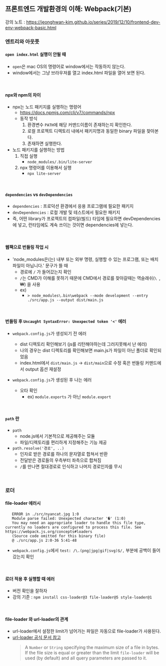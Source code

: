 ## 프론트엔드 개발환경의 이해: Webpack(기본)

강의 노트 : https://jeonghwan-kim.github.io/series/2019/12/10/frontend-dev-env-webpack-basic.html

### 엔트리와 아웃풋

#### `open index.html` 실행이 안될 때

- `open`은 mac OS의 명령어로 window에서는 작동하지 않는다.
- window에서는 그냥 브라우져를 열고 index.html 파일을 열어 보면 된다.

<br>

#### npx와 npm의 차이

- npx는 노드 패키지를 실행하는 명령어
    - https://docs.npmjs.com/cli/v7/commands/npx
    - 동작 방식
        1. 환경변수 `PATH`에 해당 커맨드이름이 존재하는지 확인한다.
        2. 로컬 프로젝트 디렉토리 내에서 패키지명과 동일한 binary 파일을 찾아본다.
        3. 존재하면 실행한다.
- 노드 패키지를 실행하는 방법
    1. 직접 실행
        - `node_modules/.bin/lite-server`
    2. npx 명령어를 이용해서 실행
        - `npx lite-server`

<br>

#### `dependencies` vs `devDependencies`

- `dependencies` : 프로덕션 환경에서 응용 프로그램에 필요한 패키지
- `devDependencies` : 로컬 개발 및 테스트에서 필요한 패키지
- 즉, 어떤 library가 프로젝트의 컴파일(빌드) 타임에 필요하면 devDependencies에 넣고, 런타임에도 계속 쓰이는 것이면 dependencies에 넣는다.

<br>

#### 웹팩으로 번들링 작업 시

- 'node_modules은(는) 내부 또는 외부 명령, 실행할 수 있는 프로그램, 또는 배치 파일이 아닙니다.' 문구가 뜰 때
    - 경로에 `/` 가 들어갔는지 확인
    - `/`는 CMD가 이해를 못하기 때문에 CMD에서 경로를 찾아갈때는 역슬래쉬(`\ `, ₩) 을 사용
    - ex)
        - `> node_modules\.bin\webpack --mode development --entry ./src/app.js --output dist/main.js`

<br>

#### 번들링 후 `Uncaught SyntaxError: Unexpected token '<'` 에러

- `webpack.config.js`가 생성되기 전 에러

    - dist 디렉토리 확인해보기 (js를 리턴해야하는데 그러지못해서 난 에러)
    - 나의 경우는 dist 디렉토리를 확인해보면 main.js가 파일이 아닌 폴더로 확인되었음
    - index.html에서 `dist/main.js` → `dist/main`으로 수정 혹은 번들링 커맨드에서 output 옵션 재설정

- `webpack.config.js`가 생성된 후 나는 에러

    - 오타 확인
        - ex) `module.exports` 가 아닌 `module.export`

<br>

#### `path` 란

- `path`
    - node.js에서 기본적으로 제공해주는 모듈
    - 파일/디렉토리를 편리하게 지정해주는 기능 제공
- `path.resolve('경로', ..)`
    - 인자로 받은 경로를 하나의 문자열로 합쳐서 반환
    - 전달받은 경로들의 우측부터 좌측으로 합쳐짐
    - `/`를 만나면 절대경로로 인식하고 나머지 경로인자를 무시

<br>

### 로더

#### file-loader 에러시

```shell
   ERROR in ./src/nyancat.jpg 1:0
   Module parse failed: Unexpected character '�' (1:0)
   You may need an appropriate loader to handle this file type, currently no loaders are configured to process this file. See https://webpack.js.org/concepts#loaders
   (Source code omitted for this binary file)
   @ ./src/app.js 2:0-36 5:41-48
```
 - `webpack.config.js`에서 `test: /\.(png|jpg|gif|svg)$/,` 부분에 공백이 들어갔는지 확인

<br>

#### 로더 적용 후 실행할 때 에러

- 버전 확인을 잘하자
- 강의 기준 : `npm install css-loader@3 file-loader@5 style-loader@1`

<br>

#### file-loader 와 url-loader의 관계

- url-loader에서 설정한 limit가 넘어가는 파일은 자동으로 file-loader가 사용된다.
- [url-loader 공식 문서 참고](https://v4.webpack.js.org/loaders/url-loader/)
    > A `Number` or `String` specifying the maximum size of a file in bytes. 
    > <br>
    > If the file size is equal or greater than the limit `file-loader` will be used (by default) and all query parameters are passed to it.
